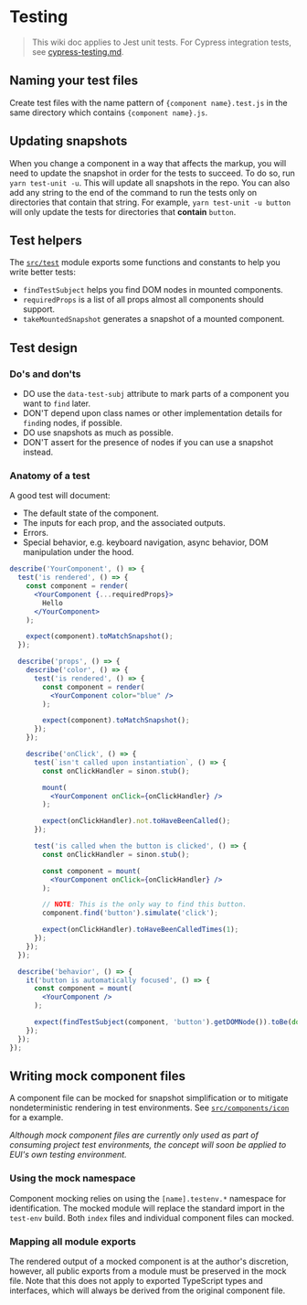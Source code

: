 # Testing

> This wiki doc applies to Jest unit tests. For Cypress integration tests, see [cypress-testing.md](cypress-testing.md).

## Naming your test files

Create test files with the name pattern of `{component name}.test.js` in the same directory which
contains `{component name}.js`.

## Updating snapshots

When you change a component in a way that affects the markup, you will need to update the snapshot in order for the tests to succeed. To do so, run `yarn test-unit -u`. This will update all snapshots in the repo. You can also add any string to the end of the command to run the tests only on directories that contain that string. For example, `yarn test-unit -u button` will only update the tests for directories that **contain** `button`.

## Test helpers

The [`src/test`](../src/test) module exports some functions and constants to help you write better tests:

* `findTestSubject` helps you find DOM nodes in mounted components.
* `requiredProps` is a list of all props almost all components should support.
* `takeMountedSnapshot` generates a snapshot of a mounted component.

## Test design

### Do's and don'ts

* DO use the `data-test-subj` attribute to mark parts of a component you want to `find` later.
* DON'T depend upon class names or other implementation details for `find`ing nodes, if possible.
* DO use snapshots as much as possible.
* DON'T assert for the presence of nodes if you can use a snapshot instead.

### Anatomy of a test

A good test will document:

* The default state of the component.
* The inputs for each prop, and the associated outputs.
* Errors.
* Special behavior, e.g. keyboard navigation, async behavior, DOM manipulation under the hood.

```jsx
describe('YourComponent', () => {
  test('is rendered', () => {
    const component = render(
      <YourComponent {...requiredProps}>
        Hello
      </YourComponent>
    );

    expect(component).toMatchSnapshot();
  });

  describe('props', () => {
    describe('color', () => {
      test('is rendered', () => {
        const component = render(
          <YourComponent color="blue" />
        );

        expect(component).toMatchSnapshot();
      });
    });

    describe('onClick', () => {
      test(`isn't called upon instantiation`, () => {
        const onClickHandler = sinon.stub();

        mount(
          <YourComponent onClick={onClickHandler} />
        );

        expect(onClickHandler).not.toHaveBeenCalled();
      });

      test('is called when the button is clicked', () => {
        const onClickHandler = sinon.stub();

        const component = mount(
          <YourComponent onClick={onClickHandler} />
        );

        // NOTE: This is the only way to find this button.
        component.find('button').simulate('click');

        expect(onClickHandler).toHaveBeenCalledTimes(1);
      });
    });
  });

  describe('behavior', () => {
    it('button is automatically focused', () => {
      const component = mount(
        <YourComponent />
      );

      expect(findTestSubject(component, 'button').getDOMNode()).toBe(document.activeElement);
    });
  });
});

```

## Writing mock component files

A component file can be mocked for snapshot simplification or to mitigate nondeterministic rendering in test environments. See [`src/components/icon`](../src/components/icon) for a example.

_Although mock component files are currently only used as part of consuming project test environments, the concept will soon be applied to EUI's own testing environment._

### Using the mock namespace

Component mocking relies on using the `[name].testenv.*` namespace for identification. The mocked module will replace the standard import in the `test-env` build. Both `index` files and individual component files can mocked.

### Mapping all module exports

The rendered output of a mocked component is at the author's discretion, however, all public exports from a module must be preserved in the mock file. Note that this does not apply to exported TypeScript types and interfaces, which will always be derived from the original component file.
